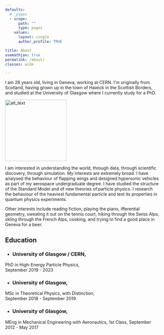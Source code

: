 ```yaml
---
defaults:
  # _pages
  - scope:
      path: ""
      type: pages
    values:
      layout: single
      author_profile: TRUE

title: About
usemathjax: true
permalink: /about/
classes: wide

---
```


I am 28 years old, living in Geneva, working at CERN. I'm originally from
Scotland, having grown up in the town of Hawick in the Scottish Borders, and
studied at the University of Glasgow where I currently study for a PhD.

<img alt="alt_text" width="200px" src="https://user-images.githubusercontent.com/68130081/199840994-a7f9f27f-d569-435d-a1f4-7e772c2579b5.jpg" />


I am interested in understanding the world, through data, through scientific
discovery, through simulation. My interests are extremely broad. I have analysed
the behaviour of flapping wings and designed hypersonic vehicles as part of my
aerospace undergraduate degree. I have studied the structure of the Standard
Model and of new theories of particle physics. I research the behaviour of the
heaviest fundamental particle and test its properties in quantum physics
experiments. 

Other interests include reading fiction, playing the piano, ifferential
geometry, sweating it out on the tennis court, hiking through the Swiss Alps,
skiing through the French Alps, cooking, and trying to find a good place in Geneva for a
beer.

## Education

* ### University of Glasgow / CERN, 
PhD in High-Energy Particle Physics,  
September 2019 - 2023

* ### University of Glasgow, 
MSc in Theoretical Physics, with Distinction,  
September 2018 - September 2019

* ### University of Glasgow, 
MEng in Mechanical Engineering with Aeronautics, 1st Class,
September 2012 - May 2017


<!-- <table border="0">
 <tr>
    <td><b style="font-size:30px">Title Tttleksltksl s tkjhskjghsjkghkjs hskjhtskthskjthkj </b>  </td>
    <td><b style="font-size:30px">Title 2</b></td>
 </tr>
 <tr>
    <td>Lorem ipsum ...</td>
    <td>Lorem ipsum ...</td>
 </tr>
</table> -->